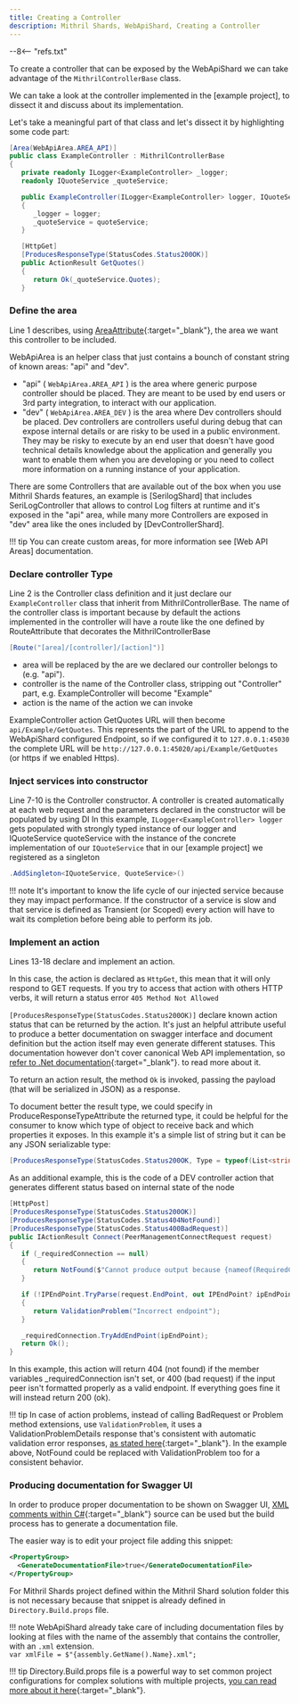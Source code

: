 ```yaml
---
title: Creating a Controller
description: Mithril Shards, WebApiShard, Creating a Controller
---
```


--8<-- "refs.txt"

To create a controller that can be exposed by the WebApiShard we can take advantage of the `MithrilControllerBase` class.

We can take a look at the controller implemented in the [example project], to dissect it and discuss about its implementation.

Let's take a meaningful part of that class and let's dissect it by highlighting some code part:

```c# hl_lines="1 2 7-10 13-18"
[Area(WebApiArea.AREA_API)]
public class ExampleController : MithrilControllerBase
{
   private readonly ILogger<ExampleController> _logger;
   readonly IQuoteService _quoteService;

   public ExampleController(ILogger<ExampleController> logger, IQuoteService quoteService)
   {
      _logger = logger;
      _quoteService = quoteService;
   }

   [HttpGet]
   [ProducesResponseType(StatusCodes.Status200OK)]
   public ActionResult GetQuotes()
   {
      return Ok(_quoteService.Quotes);
   }
```



### Define the area

Line 1 describes, using [AreaAttribute](https://docs.microsoft.com/en-us/dotnet/api/microsoft.aspnetcore.mvc.areaattribute?view=aspnetcore-5.0){:target="_blank"}, the area we want this controller to be included.

WebApiArea is an helper class that just contains a bounch of constant string of known areas: "api" and "dev".

- "api" ( `WebApiArea.AREA_API` ) is the area where generic purpose controller should be placed.
  They are meant to be used by end users or 3rd party integration, to interact with our application.
- "dev" ( `WebApiArea.AREA_DEV` ) is the area where Dev controllers should be placed.
  Dev controllers are controllers useful during debug that can expose internal details or are risky to be used in a 
  public environment.
  They may be risky to execute by an end user that doesn't have good technical details knowledge about the application and generally you want to enable them when you are developing or you need to collect more information on a running instance of your application.

There are some Controllers that are available out of the box when you use Mithril Shards features, an example is [SerilogShard] that includes SeriLogController that allows to control Log filters at runtime and it's exposed in the "api" area, while many more Controllers are exposed in "dev" area like the ones included by [DevControllerShard].

!!! tip
	You can create custom areas, for more information see [Web API Areas] documentation.

### Declare controller Type

Line 2 is the Controller class definition and it just declare our `ExampleController` class that inherit from MithrilControllerBase.
The name of the controller class is important because by default the actions implemented in the controller will have a route like the one defined by RouteAttribute that decorates the MithrilControllerBase

```c#
[Route("[area]/[controller]/[action]")]
```

- area will be replaced by the are we declared our controller belongs to (e.g. "api").
- controller is the name of the Controller class, stripping out "Controller" part, e.g. ExampleController will become "Example"
- action is the name of the action we can invoke

ExampleController action GetQuotes URL will then become `api/Example/GetQuotes`.
This represents the part of the URL to append to the WebApiShard configured Endpoint, so if we configured it to `127.0.0.1:45030` the complete URL will be `http://127.0.0.1:45020/api/Example/GetQuotes` (or https if we enabled Https).



### Inject services into constructor

Line 7-10 is the Controller constructor.
A controller is created automatically at each web request and the parameters declared in the constructor will be populated by using DI
In this example, `ILogger<ExampleController> logger` gets populated with strongly typed instance of our logger and IQuoteService quoteService with the instance of the concrete implementation of our `IQuoteService` that in our [example project] we registered as a singleton

```c#
.AddSingleton<IQuoteService, QuoteService>()
```

!!! note
	It's important to know the life cycle of our injected service because they may impact performance. If the constructor of a service is slow and that service is defined as Transient (or Scoped) every action will have to wait its completion before being able to perform its job.



### Implement an action

Lines 13-18 declare and implement an action.

In this case, the action is declared as `HttpGet`, this mean that it will only respond to GET requests. If you try to access that action with others HTTP verbs, it will return a status error `405 Method Not Allowed`

`[ProducesResponseType(StatusCodes.Status200OK)]` declare known action status that can be returned by the action.
It's just an helpful attribute useful to produce a better documentation on swagger interface and document definition but the action itself may even generate different statuses. This documentation however don't cover canonical Web API implementation, so [refer to .Net documentation](https://docs.microsoft.com/it-it/aspnet/core/web-api/advanced/conventions?view=aspnetcore-5.0){:target="_blank"}. to read more about it.

To return an action result, the method `Ok` is invoked, passing the payload (that will be serialized in JSON) as a response.

To document better the result type, we could specify in ProduceResponseTypeAttribute the returned type, it could be helpful for the consumer to know which type of object to receive back and which properties it exposes.
In this example it's a simple list of string but it can be any JSON serializable type:

```c#
[ProducesResponseType(StatusCodes.Status200OK, Type = typeof(List<string>))]
```



As an additional example, this is the code of a DEV controller action that generates different status based on internal state of the node

```c#
[HttpPost]
[ProducesResponseType(StatusCodes.Status200OK)]
[ProducesResponseType(StatusCodes.Status404NotFound)]
[ProducesResponseType(StatusCodes.Status400BadRequest)]
public IActionResult Connect(PeerManagementConnectRequest request)
{
   if (_requiredConnection == null)
   {
      return NotFound($"Cannot produce output because {nameof(RequiredConnection)} is not available");
   }

   if (!IPEndPoint.TryParse(request.EndPoint, out IPEndPoint? ipEndPoint))
   {
      return ValidationProblem("Incorrect endpoint");
   }

   _requiredConnection.TryAddEndPoint(ipEndPoint);
   return Ok();
}
```

In this example, this action will return 404 (not found) if the member variables _requiredConnection isn't set, or 400 (bad request) if the input peer isn't formatted properly as a valid endpoint. If everything goes fine it will instead return 200 (ok).

!!! tip
	In case of action problems, instead of calling BadRequest or Problem method extensions, use `ValidationProblem`, it uses a ValidationProblemDetails response that's consistent with automatic validation error responses, [as stated here](https://docs.microsoft.com/en-us/aspnet/core/web-api/?view=aspnetcore-5.0#default-badrequest-response){:target="_blank"}.
	In the example above, NotFound could be replaced with ValidationProblem too for a consistent behavior.

### Producing documentation for Swagger UI

In order to produce proper documentation to be shown on Swagger UI, [XML comments within C#](https://docs.microsoft.com/it-it/aspnet/core/tutorials/getting-started-with-swashbuckle?view=aspnetcore-5.0&tabs=visual-studio#xml-comments){:target="_blank"} source can be used but the build process has to generate a documentation file.

The easier way is to edit your project file adding this snippet:

```xml
<PropertyGroup>
  <GenerateDocumentationFile>true</GenerateDocumentationFile>
</PropertyGroup>
```

For Mithril Shards project defined within the Mithril Shard solution folder this is not necessary because that snippet is already defined in `Directory.Build.props` file.

!!! note
	WebApiShard already take care of including documentation files by looking at files with the name of the assembly that contains the controller, with an `.xml` extension.  
	`var xmlFile = $"{assembly.GetName().Name}.xml";`

!!! tip
	Directory.Build.props file is a powerful way to set common project configurations for complex solutions with multiple projects, [you can read more about it here](https://docs.microsoft.com/en-us/visualstudio/msbuild/customize-your-build?view=vs-2019){:target="_blank"}.